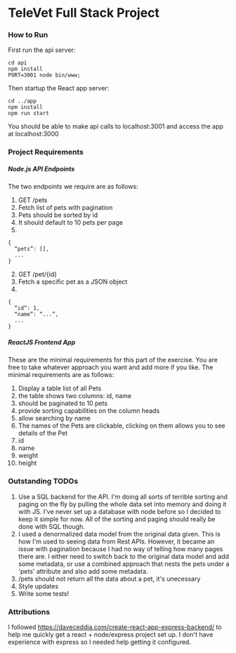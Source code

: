 # TeleVet Full Stack Project

### How to Run

First run the api server:

```
cd api
npm install
PORT=3001 node bin/www;
```

Then startup the React app server:
```
cd ../app
npm install
npm run start
```

You should be able to make api calls to localhost:3001 and access the app at localhost:3000

### Project Requirements

##### Node.js API Endpoints

The two endpoints we require are as follows:

1. GET /pets
  1. Fetch list of pets with pagination
  2. Pets should be sorted by id
  3. It should default to 10 pets per page
  4. 
  ```
  {
    “pets”: [],
    ...
  }
  ```
2. GET /pet/{id}
  1. Fetch a specific pet as a JSON object
  2. 
  ```
  {
    “id”: 1,
    “name”: “...”,
    ...
  }
  ```

##### ReactJS Frontend App

These are the minimal requirements for this part of the exercise. You are free to take whatever approach you want and add more if you like. The minimal requirements are as follows:

1. Display a table list of all Pets
  1. the table shows two columns: id, name
  2. should be paginated to 10 pets
  3. provide sorting capabilities on the column heads
  4. allow searching by name
2. The names of the Pets are clickable, clicking on them allows you to see details of the Pet 
  1. id
  2. name 
  3. weight 
  4. height

### Outstanding TODOs

1. Use a SQL backend for the API. I'm doing all sorts of terrible sorting and paging on the fly by pulling the whole data set into memory and doing it with JS. I've never set up a database with node before so I decided to keep it simple for now. All of the sorting and paging should really be done with SQL though.
2. I used a denormalized data model from the original data given. This is how I'm used to seeing data from Rest APIs. However, it became an issue with pagination because I had no way of telling how many pages there are. I either need to switch back to the original data model and add some metadata, or use a combined approach that nests the pets under a 'pets' attribute and also add some metadata.
3. /pets should not return all the data about a pet, it's unecessary
4. Style updates
4. Write some tests!

### Attributions

I followed https://daveceddia.com/create-react-app-express-backend/ to help me quickly get a react + node/express project set up. I don't have experience with express so I needed help getting it configured.
